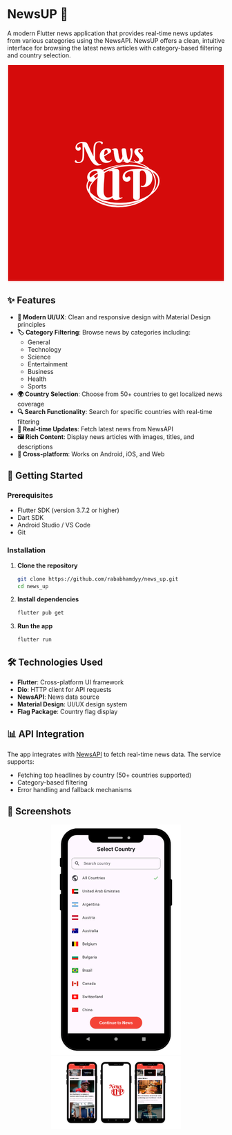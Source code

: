 # NewsUP 📰

A modern Flutter news application that provides real-time news updates from various categories using the NewsAPI. NewsUP offers a clean, intuitive interface for browsing the latest news articles with category-based filtering and country selection.

<div align="center">
  <img src="assets/NewsUP_logo.png" alt="NewsUP Logo" >
</div>

## ✨ Features

- **📱 Modern UI/UX**: Clean and responsive design with Material Design principles
- **🏷️ Category Filtering**: Browse news by categories including:
  - General
  - Technology
  - Science
  - Entertainment
  - Business
  - Health
  - Sports
- **🌍 Country Selection**: Choose from 50+ countries to get localized news coverage
- **🔍 Search Functionality**: Search for specific countries with real-time filtering
- **🔄 Real-time Updates**: Fetch latest news from NewsAPI
- **🖼️ Rich Content**: Display news articles with images, titles, and descriptions
- **📱 Cross-platform**: Works on Android, iOS, and Web

## 🚀 Getting Started

### Prerequisites

- Flutter SDK (version 3.7.2 or higher)
- Dart SDK
- Android Studio / VS Code
- Git

### Installation

1. **Clone the repository**
   ```bash
   git clone https://github.com/rababhamdyy/news_up.git
   cd news_up
   ```

2. **Install dependencies**
   ```bash
   flutter pub get
   ```

3. **Run the app**
   ```bash
   flutter run
   ```

## 🛠️ Technologies Used

- **Flutter**: Cross-platform UI framework
- **Dio**: HTTP client for API requests
- **NewsAPI**: News data source
- **Material Design**: UI/UX design system
- **Flag Package**: Country flag display

## 📊 API Integration

The app integrates with [NewsAPI](https://newsapi.org/) to fetch real-time news data. The service supports:

- Fetching top headlines by country (50+ countries supported)
- Category-based filtering
- Error handling and fallback mechanisms

## 📸 Screenshots

<div align="center">
  <img src="assets/country.png" alt="Country Selection Feature" width="300">
  <img src="assets/screenshot.png" alt="NewsUP App Screenshot" width="300">
</div>
